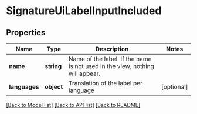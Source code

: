 # SignatureUiLabelInputIncluded

## Properties
Name | Type | Description | Notes
------------ | ------------- | ------------- | -------------
**name** | **string** | Name of the label. If the name is not used in the view, nothing will appear. | 
**languages** | **object** | Translation of the label per language | [optional] 

[[Back to Model list]](../README.md#documentation-for-models) [[Back to API list]](../README.md#documentation-for-api-endpoints) [[Back to README]](../README.md)

